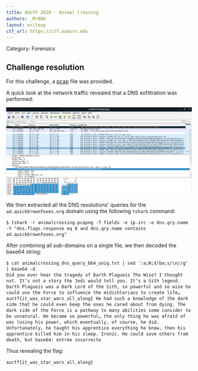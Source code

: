 ```yaml
---
title: AUCTF 2020 - Animal Crossing
authors: _MrB0b
layout: writeup
ctf_url: https://ctf.auburn.edu
---
```

Category: Forensics

## Challenge resolution

For this challenge, a [pcap](/assets/AUCTF-20-animalcrossing.pcapng) file was provided.

A quick look at the network traffic revealed that a DNS exfiltration was performed:

![pcap](/assets/AUCTF-20-chall_animal_crossing_pcap.png)

We then extracted all the DNS resolutions' queries for the `ad.quickbrownfoxes.org` domain using the following `tshark` command:

```
$ tshark -r animalcrossing.pcapng -T fields -e ip.src -e dns.qry.name -Y "dns.flags.response eq 0 and dns.qry.name contains ad.quickbrownfoxes.org"
```

After combining all sub-domains on a single file, we then decoded the base64 string:

```
$ cat animalcrossing_dns_query_b64_uniq.txt | sed ':a;N;$!ba;s/\n//g' | base64 -d
Did you ever hear the tragedy of Darth Plagueis The Wise? I thought not. It’s not a story the Jedi would tell you. It’s a Sith legend. Darth Plagueis was a Dark Lord of the Sith, so powerful and so wise he could use the Force to influence the midichlorians to create life… auctf{it_was_star_wars_all_along} He had such a knowledge of the dark side that he could even keep the ones he cared about from dying. The dark side of the Force is a pathway to many abilities some consider to be unnatural. He became so powerful… the only thing he was afraid of was losing his power, which eventually, of course, he did. Unfortunately, he taught his apprentice everything he knew, then his apprentice killed him in his sleep. Ironic. He could save others from death, but base64: entrée incorrecte
```

Thus revealing the flag:

```
auctf{it_was_star_wars_all_along}
```